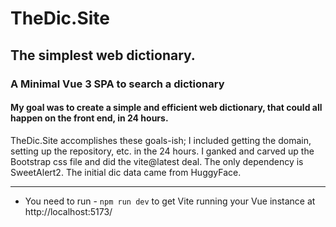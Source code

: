 # TheDic.Site
## The simplest web dictionary.

### A Minimal Vue 3 SPA to search a dictionary
#### My goal was to create a simple and efficient web dictionary, that could all happen on the front end, in 24 hours.

TheDic.Site accomplishes these goals-ish;  I included getting the domain, setting up the repository, etc. in the 24 hours.  I ganked and carved up the Bootstrap css file and did the vite@latest deal. The only dependency is SweetAlert2.  The initial dic data came from HuggyFace.

---

- You need to run -  ```npm run dev```  to get Vite running your Vue instance at http://localhost:5173/




